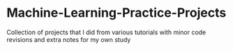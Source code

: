 # Machine-Learning-Practice-Projects
Collection of projects that I did from various tutorials with minor code revisions and extra notes for my own study

